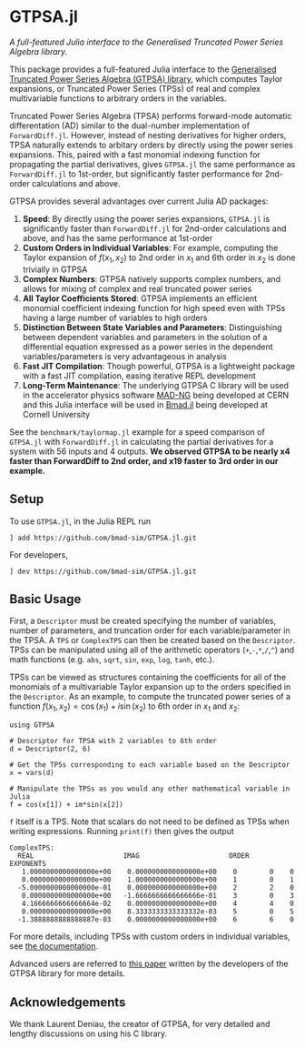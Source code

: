 # GTPSA.jl

*A full-featured Julia interface to the Generalised Truncated Power Series Algebra library.*

This package provides a full-featured Julia interface to the [Generalised Truncated Power Series Algebra (GTPSA) library](https://mad.web.cern.ch/mad/releases/madng/html/mad_mod_diffalg.html), which computes Taylor expansions, or Truncated Power Series (TPSs) of real and complex multivariable functions to arbitrary orders in the variables. 

Truncated Power Series Algebra (TPSA) performs forward-mode automatic differentation (AD) similar to the dual-number implementation of `ForwardDiff.jl`. However, instead of nesting derivatives for higher orders, TPSA naturally extends to arbitary orders by directly using the power series expansions. This, paired with a fast monomial indexing function for propagating the partial derivatives, gives `GTPSA.jl` the same performance as `ForwardDiff.jl` to 1st-order, but significantly faster performance for 2nd-order calculations and above.

GTPSA provides several advantages over current Julia AD packages:

1. **Speed**: By directly using the power series expansions, `GTPSA.jl` is significantly faster than `ForwardDiff.jl` for 2nd-order calculations and above, and has the same performance at 1st-order
2. **Custom Orders in Individual Variables**: For example, computing the Taylor expansion of $f(x_1,x_2)$ to 2nd order in $x_1$ and 6th order in $x_2$ is done trivially in GTPSA
3. **Complex Numbers**: GTPSA natively supports complex numbers, and allows for mixing of complex and real truncated power series
4. **All Taylor Coefficients Stored**: GTPSA implements an efficient monomial coefficient indexing function for high speed even with TPSs having a large number of variables to high orders
5. **Distinction Between State Variables and Parameters**: Distinguishing between dependent variables and parameters in the solution of a differential equation expressed as a power series in the dependent variables/parameters is very advantageous in analysis
6. **Fast JIT Compilation**: Though powerful, GTPSA is a lightweight package with a fast JIT compilation, easing iterative REPL development 
7. **Long-Term Maintenance**: The underlying GTPSA C library will be used in the accelerator physics software [MAD-NG](https://github.com/MethodicalAcceleratorDesign/MAD-NG) being developed at CERN and this Julia interface will be used in [Bmad.jl](https://github.com/bmad-sim) being developed at Cornell University

See the `benchmark/taylormap.jl` example for a speed comparison of `GTPSA.jl` with `ForwardDiff.jl` in calculating the partial derivatives for a system with 56 inputs and 4 outputs. **We observed GTPSA to be nearly x4 faster than ForwardDiff to 2nd order, and x19 faster to 3rd order in our example.**

## Setup
To use `GTPSA.jl`, in the Julia REPL run

```
] add https://github.com/bmad-sim/GTPSA.jl.git
```

For developers,

```
] dev https://github.com/bmad-sim/GTPSA.jl.git
```

## Basic Usage
First, a `Descriptor` must be created specifying the number of variables, number of parameters, and truncation order for each variable/parameter in the TPSA. A `TPS` or `ComplexTPS` can then be created based on the `Descriptor`. TPSs can be manipulated using all of the arithmetic operators (`+`,`-`,`*`,`/`,`^`) and math functions (e.g. `abs`, `sqrt`, `sin`, `exp`, `log`, `tanh`, etc.).

TPSs can be viewed as structures containing the coefficients for all of the monomials of a multivariable Taylor expansion up to the orders specified in the `Descriptor`. As an example, to compute the truncated power series of a function $f(x_1, x_2) = \cos{(x_1)}+i\sin{(x_2)}$ to 6th order in $x_1$ and $x_2$:
```
using GTPSA

# Descriptor for TPSA with 2 variables to 6th order
d = Descriptor(2, 6)

# Get the TPSs corresponding to each variable based on the Descriptor
x = vars(d)

# Manipulate the TPSs as you would any other mathematical variable in Julia
f = cos(x[1]) + im*sin(x[2])
```

`f` itself is a TPS. Note that scalars do not need to be defined as TPSs when writing expressions. Running `print(f)` then gives the output

```
ComplexTPS:
  REAL                      IMAG                      ORDER    EXPONENTS
   1.0000000000000000e+00    0.0000000000000000e+00    0        0    0
   0.0000000000000000e+00    1.0000000000000000e+00    1        0    1
  -5.0000000000000000e-01    0.0000000000000000e+00    2        2    0
   0.0000000000000000e+00   -1.6666666666666666e-01    3        0    3
   4.1666666666666664e-02    0.0000000000000000e+00    4        4    0
   0.0000000000000000e+00    8.3333333333333332e-03    5        0    5
  -1.3888888888888887e-03    0.0000000000000000e+00    6        6    0
```

For more details, including TPSs with custom orders in individual variables, see [the documentation](https://bmad-sim.github.io/GTPSA.jl/).

Advanced users are referred to [this paper](https://inspirehep.net/files/286f2ab60e1e7c372cec485337ab5eb6) written by the developers of the GTPSA library for more details.

## Acknowledgements
We thank Laurent Deniau, the creator of GTPSA, for very detailed and lengthy discussions on using his C library. 

